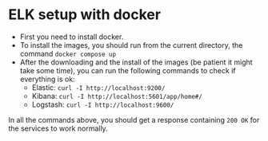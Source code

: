 # ELK setup with docker
* First you need to install docker.
* To install the images, you should run from the current directory, the command `docker compose up`
* After the downloading and the install of the images (be patient it might take some time), you can run the following commands to check if everything is ok:
    * Elastic: `curl -I http://localhost:9200/`
    * Kibana: `curl -I http://localhost:5601/app/home#/`    
    * Logstash: `curl -I http://localhost:9600/`

In all the commands above, you should get a response containing `200 OK` for the services to work normally. 